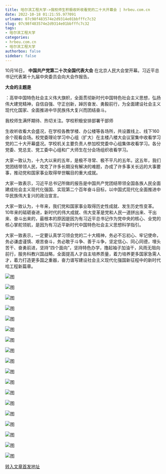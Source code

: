 ```yaml
---
title: 哈尔滨工程大学->我校师生积极收听收看党的二十大开幕会 | hrbeu.com.cn
date: 2022-10-18 01:21:55.977091
urlname: 07c98f483574e2d9314e01bbfffc7c32
slug: 07c98f483574e2d9314e01bbfffc7c32
tags: 
- 哈尔滨工程大学
categories:
- hrbeu.com.cn
- 哈尔滨工程大学
authorbox: false
sidebar: false
---
```

10月16日， **中国共产党第二十次全国代表大会** 在北京人民大会堂开幕。习近平总书记代表第十九届中央委员会向大会作报告。

**大会的主题是**

：高举中国特色社会主义伟大旗帜，全面贯彻新时代中国特色社会主义思想，弘扬伟大建党精神，自信自强、守正创新，踔厉奋发、勇毅前行，为全面建设社会主义现代化国家、全面推进中华民族伟大复兴而团结奋斗。

我校师生满怀期待、热切关注。学校积极安排部署干部师
<!--more-->
生收听收看大会盛况，在学校各教学楼、办公楼等各场所，共设置线上、线下160余个观看会场。校党委理论学习中心组（扩大）在主楼八楼大会议室集中收看学习党的二十大开幕盛况。学校机关主要负责人参加校党委中心组集体收看学习。各分党委、党总支、党工委中心组和广大师生在分会场组织收看学习。

大家一致认为，十九大以来的五年，是极不寻常、极不平凡的五年。这五年，我们党团结带领人民，攻克了许多长期没有解决的难题，办成了许多事关长远的大事要事，推动党和国家事业取得举世瞩目的重大成就。

大家一致表示，习近平总书记所做的报告是中国共产党团结带领全国各族人民全面建成社会主义现代化强国、实现第二个百年奋斗目标，以中国式现代化全面推进中华民族伟大复兴的政治宣言。

大家一致认为，十年来，我们党和国家事业取得历史性成就、发生历史性变革。10年来的砥砺奋进，新时代的伟大成就、伟大变革是党和人民一道拼出来、干出来、奋斗出来的，最根本的原因是因为有习近平总书记作为党中央的核心、全党的核心掌舵领航，是因为有习近平新时代中国特色社会主义思想科学指引。

大家一致表示，一定要认真学习领会党的二十大精神，务必不忘初心、牢记使命，务必谦虚谨慎、艰苦奋斗，务必敢于斗争、善于斗争，坚定信心、同心同德，埋头苦干、奋勇前进，坚持“四个面向”，坚持特色办学，撸起袖子加油干，风雨无阻向前行，服务科教兴国战略，全面提高人才自主培养质量，着力培养更多国家急需人才，着力打造更多国之重器，奋力谱写建设社会主义现代化强国新征程中的新时代哈工程新篇章。

![图](http://gongxue.cn/__local/6/67/62/D177D3FE6E30F70AA2321529941_B58DCB30_1F60B.png)

![图](http://gongxue.cn/__local/4/33/CB/1FE725AEF88463ADA00F9CB6484_68A0D6C0_242B3.png)

![图](http://gongxue.cn/__local/D/72/03/20587FE343C853B04BB998D6725_7C13BCB1_CFE3.png)

![图](http://gongxue.cn/__local/B/F5/48/16869C80A1CE253FC4BEECB4A1A_1EF1BD28_1172C.jpg)

![图](http://gongxue.cn/__local/C/A9/5D/41784CC69F53B78D6C28E0F628A_38D4F6EF_16462.jpg)

![图](http://gongxue.cn/__local/E/8E/F0/7D37AAEF4FD1350290FCA9401C3_BD0EC12A_161FA.png)

![图](http://gongxue.cn/__local/B/97/17/43B753FC6BCE8F39E664572AF01_45C5FB8C_2D542.png)

![图](http://gongxue.cn/__local/3/76/05/6200072EB06D836874A0C1BC505_652109F6_147C4.jpg)

![图](http://gongxue.cn/__local/5/B0/3F/CE8B8C9502A201F4D8A795F207E_2A896C79_18C23.jpg)

![图](http://gongxue.cn/__local/4/AB/96/32FF1D2EEFD501E69157A40C0F3_2FFE0912_1431B.jpg)

![图](http://gongxue.cn/__local/1/C6/25/9BAEF68C77F08DBCFB4ACE027CA_9BE6A59D_1B246.jpg)

![图](http://gongxue.cn/__local/D/2A/2E/02B529747BA7769501D39232A4C_B4D61BCE_1F1D9.jpg)

![图](http://gongxue.cn/__local/E/FF/35/8AD43B72AD7E795059F68DC2A69_3C3933B7_1D030.jpg)

![图](http://gongxue.cn/__local/B/48/34/68073B5E894B8C7593B0F208787_9CF23096_17CDF.jpg)

![图](http://gongxue.cn/__local/6/4E/19/14C8E4ABBBCB9C2457A7F4D14AC_7BC3437D_18B5D.jpg)

![图](http://gongxue.cn/__local/8/7A/59/0237406ACE1F1246BDEB50DABE2_7EF4EC83_2262E.jpg)

![图](http://gongxue.cn/__local/5/CD/83/1CD6EE8085BBF39902FE3D59991_98F8DBDB_1CD14.jpg)

![图](http://gongxue.cn/__local/6/4A/00/0DB6BC39B111FB0A877FEAB0C67_149EDBD4_228B4.jpg)

[转入文章首发地址](http://gongxue.cn/info/1141/73268.htm)